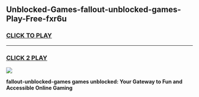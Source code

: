 
## Unblocked-Games-fallout-unblocked-games-Play-Free-fxr6u
<h3>
<a href="https://premium76.site?title=fallout-unblocked-games&ref=18A">CLICK TO PLAY</a></h3>
<hr>

<h3>
<a href="https://premium76.site?title=fallout-unblocked-games&ref=18A">CLICK 2 PLAY</a>
  
</h3>

<a href="https://premium76.site?title=fallout-unblocked-games&ref=18A"><img src="https://clearcache.store/games.png"></a>


**fallout-unblocked-games games unblocked: Your Gateway to Fun and Accessible Online Gaming**
